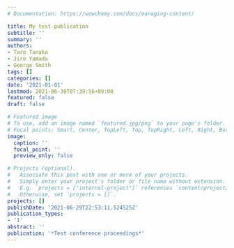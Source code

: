 ```yaml
---
# Documentation: https://wowchemy.com/docs/managing-content/

title: My test publication
subtitle: ''
summary: ''
authors:
- Taro Tanaka
- Jiro Yamada
- George Smith
tags: []
categories: []
date: '2021-01-01'
lastmod: 2021-06-30T07:39:56+09:00
featured: false
draft: false

# Featured image
# To use, add an image named `featured.jpg/png` to your page's folder.
# Focal points: Smart, Center, TopLeft, Top, TopRight, Left, Right, BottomLeft, Bottom, BottomRight.
image:
  caption: ''
  focal_point: ''
  preview_only: false

# Projects (optional).
#   Associate this post with one or more of your projects.
#   Simply enter your project's folder or file name without extension.
#   E.g. `projects = ["internal-project"]` references `content/project/deep-learning/index.md`.
#   Otherwise, set `projects = []`.
projects: []
publishDate: '2021-06-29T22:53:11.524525Z'
publication_types:
- '1'
abstract: ''
publication: '*Test conference proceedings*'
---
```

